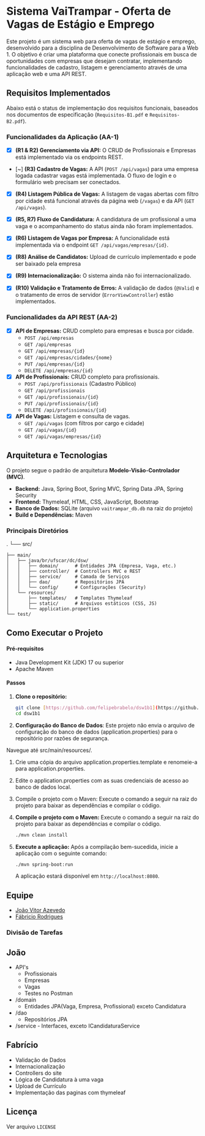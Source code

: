 # Sistema VaiTrampar - Oferta de Vagas de Estágio e Emprego

Este projeto é um sistema web para oferta de vagas de estágio e emprego, desenvolvido para a disciplina de Desenvolvimento de Software para a Web 1. O objetivo é criar uma plataforma que conecte profissionais em busca de oportunidades com empresas que desejam contratar, implementando funcionalidades de cadastro, listagem e gerenciamento através de uma aplicação web e uma API REST.

## Requisitos Implementados

Abaixo está o status de implementação dos requisitos funcionais, baseados nos documentos de especificação (`Requisitos-B1.pdf` e `Requisitos-B2.pdf`).


### Funcionalidades da Aplicação (AA-1)
- [x] **(R1 & R2) Gerenciamento via API:** O CRUD de Profissionais e Empresas está implementado via os endpoints REST.
- [~] **(R3) Cadastro de Vagas:** A API (`POST /api/vagas`) para uma empresa logada cadastrar vagas está implementada. O fluxo de login e o formulário web precisam ser conectados.
- [x] **(R4) Listagem Pública de Vagas:** A listagem de vagas abertas com filtro por cidade está funcional através da página web (`/vagas`) e da API (`GET /api/vagas`).
- [x] **(R5, R7) Fluxo de Candidatura:** A candidatura de um profissional a uma vaga e o acompanhamento do status ainda não foram implementados.
- [x] **(R6) Listagem de Vagas por Empresa:** A funcionalidade está implementada via o endpoint `GET /api/vagas/empresas/{id}`.
- [x] **(R8) Análise de Candidatos:** Upload de currículo implementado e pode ser baixado pela empresa
- [x] **(R9) Internacionalização:** O sistema ainda não foi internacionalizado.
- [x] **(R10) Validação e Tratamento de Erros:** A validação de dados (`@Valid`) e o tratamento de erros de servidor (`ErrorViewController`) estão implementados.


### Funcionalidades da API REST (AA-2)
- [x] **API de Empresas:** CRUD completo para empresas e busca por cidade.
  - `POST /api/empresas`
  - `GET /api/empresas`
  - `GET /api/empresas/{id}`
  - `GET /api/empresas/cidades/{nome}`
  - `PUT /api/empresas/{id}`
  - `DELETE /api/empresas/{id}`
- [x] **API de Profissionais:** CRUD completo para profissionais.
  - `POST /api/profissionais` (Cadastro Público)
  - `GET /api/profissionais`
  - `GET /api/profissionais/{id}`
  - `PUT /api/profissionais/{id}`
  - `DELETE /api/profissionais/{id}`
- [x] **API de Vagas:** Listagem e consulta de vagas.
  - `GET /api/vagas` (com filtros por cargo e cidade)
  - `GET /api/vagas/{id}`
  - `GET /api/vagas/empresas/{id}`



## Arquitetura e Tecnologias

O projeto segue o padrão de arquitetura **Modelo-Visão-Controlador (MVC)**.

- **Backend:** Java, Spring Boot, Spring MVC, Spring Data JPA, Spring Security
- **Frontend:** Thymeleaf, HTML, CSS, JavaScript, Bootstrap
- **Banco de Dados:** SQLite (arquivo `vaitrampar_db.db` na raiz do projeto)
- **Build e Dependências:** Maven

### Principais Diretórios



.
└── src/

    ├── main/
    │   ├── java/br/ufscar/dc/dsw/
    │   │   ├── domain/      # Entidades JPA (Empresa, Vaga, etc.)
    │   │   ├── controller/  # Controllers MVC e REST
    │   │   ├── service/     # Camada de Serviços
    │   │   ├── dao/         # Repositórios JPA
    │   │   └── config/      # Configurações (Security)
    │   └── resources/
    │       ├── templates/   # Templates Thymeleaf
    │       ├── static/      # Arquivos estáticos (CSS, JS)
    │       └── application.properties
    └── test/


## Como Executar o Projeto

#### Pré-requisitos
- Java Development Kit (JDK) 17 ou superior
- Apache Maven

#### Passos
1.  **Clone o repositório:**
    ```bash
    git clone [https://github.com/felipebrabelo/dsw1b1](https://github.com/felipebrabelo/dsw1b1)
    cd dsw1b1
    ```
2. **Configuração do Banco de Dados**:
Este projeto não envia o arquivo de configuração do banco de dados (application.properties) para o repositório por razões de segurança.

Navegue até src/main/resources/.
1. Crie uma cópia do arquivo application.properties.template e renomeie-a para application.properties.
2. Edite o application.properties com as suas credenciais de acesso ao banco de dados local.
3. Compile o projeto com o Maven:
Execute o comando a seguir na raiz do projeto para baixar as dependências e compilar o código.

3.  **Compile o projeto com o Maven:**
    Execute o comando a seguir na raiz do projeto para baixar as dependências e compilar o código.
    ```bash
    ./mvn clean install
    ```

4.  **Execute a aplicação:**
    Após a compilação bem-sucedida, inicie a aplicação com o seguinte comando:
    ```bash
    ./mvn spring-boot:run
    ```
    A aplicação estará disponível em `http://localhost:8080`.

## Equipe
- [João Vitor Azevedo](https://github.com/JoaoVitorAzevedo)
- [Fábricio Rodrigues](https://github.com/devfabri)

### Divisão de Tarefas

## João
-  API's
    - Profissionais
    - Empresas
    - Vagas
    - Testes no Postman
- /domain
    - Entidades JPA(Vaga, Empresa, Profissional) exceto Candidatura
- /dao
    - Repositórios JPA
- /service - Interfaces, exceto ICandidaturaService


## Fabrício
- Validação de Dados
- Internacionalização
- Controllers do site
- Lógica de Candidatura à uma vaga
- Upload de Currículo
- Implementação das paginas com thymeleaf

## Licença
Ver arquivo `LICENSE`

